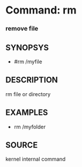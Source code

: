 # Command: rm

### remove file

## SYNOPSYS
+ #rm /myfile

## DESCRIPTION
rm file or directory

## EXAMPLES
+ rm /myfolder

## SOURCE
kernel internal command
